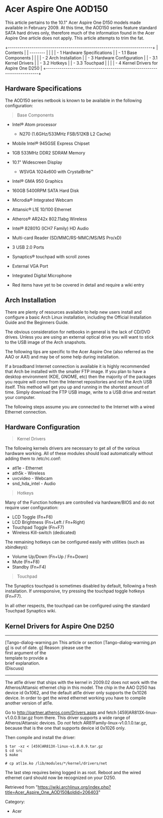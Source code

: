 Acer Aspire One AOD150
======================

This article pertains to the 10.1" Acer Aspire One D150 models made
available in February 2009. At this time, the AOD150 series feature
standard SATA hard drives only, therefore much of the information found
in the Acer Aspire One article does not apply. This article attempts to
trim the fat.

+--------------------------------------------------------------------------+
| Contents                                                                 |
| --------                                                                 |
|                                                                          |
| -   1 Hardware Specifications                                            |
|     -   1.1 Base Components                                              |
|                                                                          |
| -   2 Arch Installation                                                  |
| -   3 Hardware Configuration                                             |
|     -   3.1 Kernel Drivers                                               |
|     -   3.2 Hotkeys                                                      |
|     -   3.3 Touchpad                                                     |
|                                                                          |
| -   4 Kernel Drivers for Aspire One D250                                 |
+--------------------------------------------------------------------------+

Hardware Specifications
-----------------------

The AOD150 series netbook is known to be available in the following
configuration:

> Base Components

-   Intel® Atom processor
    -   N270 (1.6GHz/533MHz FSB/512KB L2 Cache)

-   Mobile Intel® 945GSE Express Chipset
-   1GB 533MHz DDR2 SDRAM Memory
-   10.1" Widescreen Display
    -   WSVGA 1024x600 with CrystalBrite™

-   Intel® GMA 950 Graphics
-   160GB 5400RPM SATA Hard Disk
-   Microdia® Integrated Webcam
-   Attansic® L1E 10/100 Ethernet
-   Atheros® AR242x 802.11abg Wireless
-   Intel® 82801G (ICH7 Family) HD Audio
-   Multi-card Reader (SD/MMC/RS-MMC/MS/MS Pro/xD)
-   3 USB 2.0 Ports
-   Synaptics® touchpad with scroll zones
-   External VGA Port
-   Integrated Digital Microphone

-   Red items have yet to be covered in detail and require a wiki entry

Arch Installation
-----------------

There are plenty of resources available to help new users install and
configure a basic Arch Linux installation, including the Official
Installation Guide and the Beginners Guide.

The obvious consideration for netbooks in general is the lack of CD/DVD
drives. Unless you are using an external optical drive you will want to
stick to the USB image of the Arch snapshots.

The following tips are specific to the Acer Aspire One (also referred as
the AAO or AA1) and may be of some help during installation.

If a broadband Internet connection is available it is highly recommended
that Arch be installed with the smaller FTP image. If you plan to have a
desktop environment (KDE, GNOME, etc) then the majority of the packages
you require will come from the Internet repositories and not the Arch
USB itself. This method will get you up and running in the shortest
amount of time. Simply download the FTP USB image, write to a USB drive
and restart your computer.

The following steps assume you are connected to the Internet with a
wired Ethernet connection.

Hardware Configuration
----------------------

> Kernel Drivers

The following kernels drivers are necessary to get all of the various
hardware working. All of these modules should load automatically without
adding them to /etc/rc.conf:

-   atl1e - Ethernet
-   ath5k - Wireless
-   uvcvideo - Webcam
-   snd_hda_intel - Audio

> Hotkeys

Many of the Function hotkeys are controlled via hardware/BIOS and do not
require user configuration:

-   LCD Toggle (Fn+F6)
-   LCD Brightness (Fn+Left / Fn+Right)
-   Touchpad Toggle (Fn+F7)
-   Wireless Kill-switch (dedicated)

The remaining hotkeys can be configured easily with utilities (such as
xbindkeys):

-   Volume Up/Down (Fn+Up / Fn+Down)
-   Mute (Fn+F8)
-   Standby (Fn+F4)

> Touchpad

The Synaptics touchpad is sometimes disabled by default, following a
fresh installation. If unresponsive, try pressing the touchpad toggle
hotkeys (Fn+F7).

In all other respects, the touchpad can be configured using the standard
Touchpad Synaptics wiki.

Kernel Drivers for Aspire One D250
----------------------------------

  ------------------------ ------------------------ ------------------------
  [Tango-dialog-warning.pn This article or section  [Tango-dialog-warning.pn
  g]                       is out of date.          g]
                           Reason: please use the   
                           first argument of the    
                           template to provide a    
                           brief explanation.       
                           (Discuss)                
  ------------------------ ------------------------ ------------------------

The atl1e driver that ships with the kernel in 2009.02 does not work
with the Atheros/Attansic ethernet chip in this model. The chip in the
AAO D250 has device id 0x1062, and the default atl1e driver only
supports the 0x1026 device. In order to get the wired ethernet working
you have to compile another version of atl1e.

Go to http://partner.atheros.com/Drivers.aspx and fetch
[459]AR813X-linux-v1.0.0.9.tar.gz from there. This driver supports a
wide range of Atheros/Attansic devices. Do *not* fetch
AR81Family-linux-v1.0.1.0.tar.gz, because that is the one that supports
device id 0x1026 only.

Then compile and install the driver:

    $ tar -xz < [459]AR813X-linux-v1.0.0.9.tar.gz
    $ cd src
    $ make

    # cp atl1e.ko /lib/modules/*/kernel/drivers/net

The last step requires being logged in as root. Reboot and the wired
ethernet card should now be recognized on your D250.

Retrieved from
"https://wiki.archlinux.org/index.php?title=Acer_Aspire_One_AOD150&oldid=206403"

Category:

-   Acer
